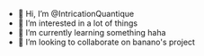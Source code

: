 - 👋 Hi, I’m @IntricationQuantique
- 👀 I’m interested in a lot of things
- 🌱 I’m currently learning something haha
- 💞️ I’m looking to collaborate on banano's project


<!---
IntricationQuantique/IntricationQuantique is a ✨ special ✨ repository because its `README.md` (this file) appears on your GitHub profile.
You can click the Preview link to take a look at your changes.
--->
